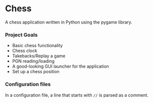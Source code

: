 # Chess
A chess application written in Python using the pygame library.

### Project Goals
- Basic chess functionality
- Chess clock
- Takebacks/Replay a game
- PGN reading/loading
- A good-looking GUI launcher for the application
- Set up a chess position

### Configuration files
In a configuration file, a line that starts with `//` is parsed as a comment.
